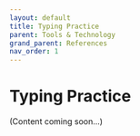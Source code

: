 ```yaml
---
layout: default
title: Typing Practice
parent: Tools & Technology
grand_parent: References
nav_order: 1
---
```


# Typing Practice

(Content coming soon...)
